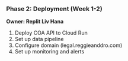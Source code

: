 ### **Phase 2: Deployment (Week 1-2)**
**Owner: Replit Liv Hana**
1. Deploy COA API to Cloud Run
2. Set up data pipeline
3. Configure domain (legal.reggieanddro.com)
4. Set up monitoring and alerts
